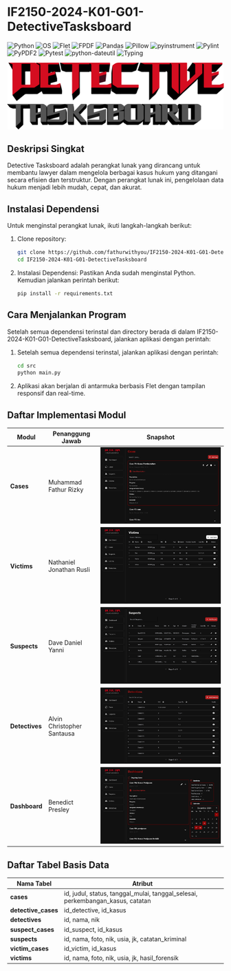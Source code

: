 # IF2150-2024-K01-G01-DetectiveTasksboard

![Python](https://img.shields.io/badge/Python-3.9%2B-blue?logo=python)
![OS](https://img.shields.io/badge/Supported%20OS-Windows%20|%20macOS%20|%20Linux-lightgrey?logo=windows)
![Flet](https://img.shields.io/badge/Flet-0.25.1-purple?logo=flet)
![FPDF](https://img.shields.io/badge/FPDF-1.7.2-orange?logo=readthedocs)
![Pandas](https://img.shields.io/badge/Pandas-1.5.3-teal?logo=pandas)
![Pillow](https://img.shields.io/badge/Pillow-10.1.0-green?logo=pillow)
![pyinstrument](https://img.shields.io/badge/pyinstrument-5.0.0-pink?logo=python)
![Pylint](https://img.shields.io/badge/Pylint-3.3.2-red?logo=pylint)
![PyPDF2](https://img.shields.io/badge/PyPDF2-3.0.1-cyan?logo=AdobeAcrobatReader)
![Pytest](https://img.shields.io/badge/Pytest-7.4.0-yellow?logo=pytest)
![python-dateutil](https://img.shields.io/badge/python--dateutil-2.8.2-darkblue?logo=python)
![Typing](https://img.shields.io/badge/Typing-3.7.4.3-brown?logo=typeform)


![Detective Tasksboard Text Logo](img/Logo.png)

## Deskripsi Singkat

Detective Tasksboard adalah perangkat lunak yang dirancang untuk membantu lawyer dalam mengelola berbagai kasus hukum yang ditangani secara efisien dan terstruktur. Dengan perangkat lunak ini, pengelolaan data hukum menjadi lebih mudah, cepat, dan akurat.

## Instalasi Dependensi
Untuk menginstal perangkat lunak, ikuti langkah-langkah berikut:

1. Clone repository:
   ```bash
   git clone https://github.com/fathurwithyou/IF2150-2024-K01-G01-DetectiveTasksboard.git
   cd IF2150-2024-K01-G01-DetectiveTasksboard
   ```
2. Instalasi Dependensi: Pastikan Anda sudah menginstal Python. Kemudian jalankan perintah berikut:
   ```bash
   pip install -r requirements.txt
   ```
## Cara Menjalankan Program
Setelah semua dependensi terinstal dan directory berada di dalam IF2150-2024-K01-G01-DetectiveTasksboard, jalankan aplikasi dengan perintah:

1. Setelah semua dependensi terinstal, jalankan aplikasi dengan perintah:
   ```bash
   cd src
   python main.py
   ```
   
2. Aplikasi akan berjalan di antarmuka berbasis Flet dengan tampilan responsif dan real-time.

## Daftar Implementasi Modul

| Modul       | Penanggung Jawab             | Snapshot          |
|-------------|-------------------------------|-------------------|
| **Cases**   | Muhammad Fathur Rizky        | ![Cases](img/Cases.png)  |
| **Victims** | Nathaniel Jonathan Rusli     | ![Victims](<img/Victims.png>) |
| **Suspects**| Dave Daniel Yanni            | ![Suspects](<img/Suspects.png>)|
| **Detectives** | Alvin Christopher Santausa        | ![Detectives](img/Detectives.png)|
| **Dashboard** | Benedict Presley           | ![Dashboard](img/Dashboard.png)|


## Daftar Tabel Basis Data

| Nama Tabel       | Atribut                                                                 |
|-------------------|-------------------------------------------------------------------------|
| **cases**         | id, judul, status, tanggal_mulai, tanggal_selesai, perkembangan_kasus, catatan |
| **detective_cases** | id_detective, id_kasus                                               |
| **detectives**    | id, nama, nik                                                         |
| **suspect_cases**  | id_suspect, id_kasus                                                 |
| **suspects**      | id, nama, foto, nik, usia, jk, catatan_kriminal                       |
| **victim_cases**   | id_victim, id_kasus                                                  |
| **victims**       | id, nama, foto, nik, usia, jk, hasil_forensik                         |

